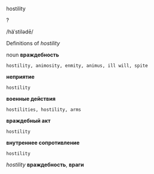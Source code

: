hostility

?

/häˈstilədē/

Definitions of _hostility_

noun
**враждебность**

    hostility, animosity, enmity, animus, ill will, spite
**неприятие**

    hostility
**военные действия**

    hostilities, hostility, arms
**враждебный акт**

    hostility
**внутреннее сопротивление**

    hostility

_hostility_
**враждебность**, **враги**
